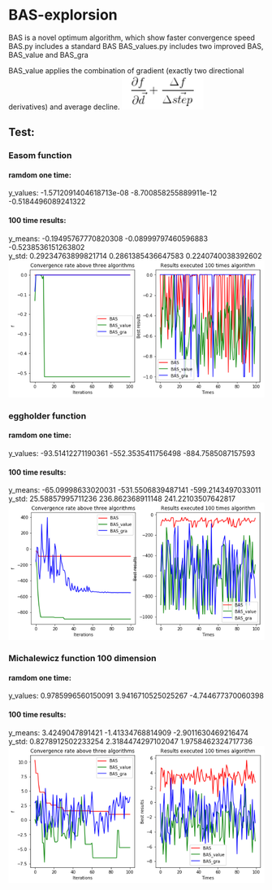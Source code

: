 # BAS-explorsion

BAS is a novel optimum algorithm, which show faster convergence speed 
BAS.py includes a standard BAS 
BAS_values.py includes two improved BAS, BAS_value and BAS_gra

BAS_value applies the combination of gradient (exactly two directional derivatives) and average decline.
![image](https://github.com/Knightsll/BAS-explorsion/blob/master/image/formula.png)

## Test:
### Easom function
#### ramdom one time:  
y_values:  -1.5712091404618713e-08 -8.700858255889911e-12 -0.5184496089241322 <br>
#### 100 time results: 
y_means:    -0.19495767770820308 -0.08999797460596883 -0.5238536151263802<br>
y_std:      0.29234763899821714 0.2861385436647583 0.2240740038392602<br>
![image](https://github.com/Knightsll/BAS-explorsion/blob/master/image/Easom%20function.png)<br>

### eggholder function
#### ramdom one time:  
y_values:  -93.51412271190361 -552.3535411756498 -884.7585087157593<br>
#### 100 time results: 
y_means:    -65.09998633020031 -531.5506839487141 -599.2143497033011<br>
y_std:      25.58857995711236 236.862368911148 241.22103507642817<br>
![image](https://github.com/Knightsll/BAS-explorsion/blob/master/image/eggholder.png)<br>

### Michalewicz function 100 dimension
#### ramdom one time:  
y_values:  0.9785996560150091 3.9416710525025267 -4.744677370060398<br>
#### 100 time results: 
y_means:    3.4249047891421 -1.41334768814909 -2.9011630469216474<br>y_std:      0.8278912502233254 2.3184474297102047 1.9758462324717736<br>
![image](https://github.com/Knightsll/BAS-explorsion/blob/master/image/Michalewicz_100.png)











